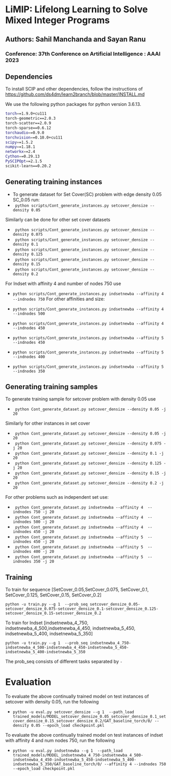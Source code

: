 # LiMIP: Lifelong Learning to Solve Mixed Integer Programs

## Authors: Sahil Manchanda and Sayan Ranu

### Conference: 37th  Conference on Artificial Intelligence : AAAI 2023

## Dependencies
To install SCIP and other dependencies, follow the instructions of https://github.com/ds4dm/learn2branch/blob/master/INSTALL.md

 We use the following python packages for python version 3.6.13.
```sh
torch==1.9.0+cu111
torch-geometric==2.0.3
torch-scatter==2.0.9
torch-sparse==0.6.12
torchaudio==0.9.0
torchvision==0.10.0+cu111
scipy==1.5.2
numpy==1.18.1
networkx==2.4
Cython==0.29.13
PySCIPOpt==2.1.5
scikit-learn==0.20.2
```

## Generating training instances
* To generate dataset for Set Cover(SC) problem with edge density 0.05 SC_0.05 run:
* ` python scripts/Cont_generate_instances.py setcover_densize --density 0.05`

Similarly can be done for other set cover datasets
* ` python scripts/Cont_generate_instances.py setcover_densize --density 0.075`
* ` python scripts/Cont_generate_instances.py setcover_densize --density 0.1`
* ` python scripts/Cont_generate_instances.py setcover_densize --density 0.125`
* ` python scripts/Cont_generate_instances.py setcover_densize --density 0.15`
* ` python scripts/Cont_generate_instances.py setcover_densize --density 0.2`



For Indset with affinity 4 and number of nodes 750 use
* `python scripts/Cont_generate_instances.py indsetnewba --affinity 4 --indnodes 750` 
For other affinities and size:
* `python scripts/Cont_generate_instances.py indsetnewba --affinity 4 --indnodes 500` 
* `python scripts/Cont_generate_instances.py indsetnewba --affinity 4 --indnodes 450`

* `python scripts/Cont_generate_instances.py indsetnewba --affinity 5 --indnodes 450` 
* `python scripts/Cont_generate_instances.py indsetnewba --affinity 5 --indnodes 400` 
* `python scripts/Cont_generate_instances.py indsetnewba --affinity 5 --indnodes 350` 




## Generating training samples

To generate training sample for setcover problem with density 0.05 use

* ` python Cont_generate_dataset.py setcover_densize --density 0.05 -j 20`

Similarly for other instances in set cover
* ` python Cont_generate_dataset.py setcover_densize --density 0.05 -j 20`
* ` python Cont_generate_dataset.py setcover_densize --density 0.075 -j 20`
* ` python Cont_generate_dataset.py setcover_densize --density 0.1 -j 20`
* ` python Cont_generate_dataset.py setcover_densize --density 0.125 -j 20`
* ` python Cont_generate_dataset.py setcover_densize --density 0.15 -j 20`
* ` python Cont_generate_dataset.py setcover_densize --density 0.2 -j 20`


For other problems such as independent set use:
* ` python Cont_generate_dataset.py indsetnewba --affinity 4  --indnodes 750 -j 20`
* ` python Cont_generate_dataset.py indsetnewba --affinity 4  --indnodes 500 -j 20`
* ` python Cont_generate_dataset.py indsetnewba --affinity 4  --indnodes 450 -j 20`
* ` python Cont_generate_dataset.py indsetnewba --affinity 5  --indnodes 450 -j 20`
* ` python Cont_generate_dataset.py indsetnewba --affinity 5  --indnodes 400 -j 20`
* ` python Cont_generate_dataset.py indsetnewba --affinity 5  --indnodes 350 -j 20`



## Training
To train for sequence [SetCover_0.05,SetCover_0.075, SetCover_0.1,   SetCover_0.125, SetCover_0.15, SetCover_0.2]


` python -u train.py --g 1  --prob_seq setcover_densize_0.05-setcover_densize_0.075-setcover_densize_0.1-setcover_densize_0.125-setcover_densize_0.15-setcover_densize_0.2 `



To train for Indset [indsetnewba_4_750, indsetnewba_4_500,indsetnewba_4_450, indsetnewba_5_450, indsetnewba_5_400, indsetnewba_5_350]

` python -u train.py --g 1  --prob_seq indsetnewba_4_750-indsetnewba_4_500-indsetnewba_4_450-indsetnewba_5_450-indsetnewba_5_400-indsetnewba_5_350 `

The prob_seq consists of different tasks separated by `-`

# Evaluation

To evaluate the above continually trained model on test instances of setcover with density 0.05, run the following

* ` python -u eval.py setcover_densize --g 1  --path_load trained_models/MODEL_setcover_densize_0.05_setcover_densize_0.1_setcover_densize_0.15_setcover_densize_0.2/GAT_baseline_torch/0/ --density 0.05 --epoch_load checkpoint.pkl `



To evaluate the above continually trained model on test instances of indset with affinity 4 and num nodes 750, run the following

* ` python -u eval.py indsetnewba --g 1  --path_load trained_models/MODEL_indsetnewba_4_750-indsetnewba_4_500-indsetnewba_4_450-indsetnewba_5_450-indsetnewba_5_400-indsetnewba_5_350/GAT_baseline_torch/0/ --affinity 4 --indnodes 750 --epoch_load checkpoint.pkl `
